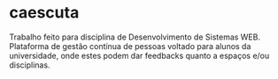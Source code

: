 # caescuta
Trabalho feito para disciplina de Desenvolvimento de Sistemas WEB.
Plataforma de gestão contínua de pessoas voltado para alunos da universidade, onde estes podem dar feedbacks quanto a espaços e/ou disciplinas.
